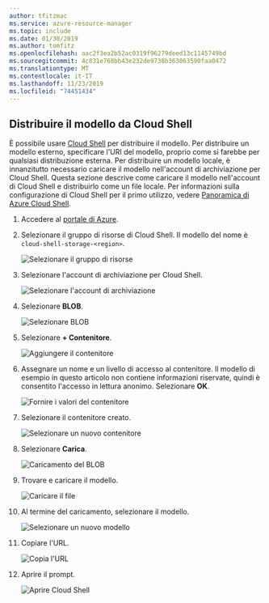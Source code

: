 ```yaml
---
author: tfitzmac
ms.service: azure-resource-manager
ms.topic: include
ms.date: 01/30/2019
ms.author: tomfitz
ms.openlocfilehash: aac2f3ea2b52ac0319f96279deed13c1145749bd
ms.sourcegitcommit: 4c831e768bb43e232de9738b363063590faa0472
ms.translationtype: MT
ms.contentlocale: it-IT
ms.lasthandoff: 11/23/2019
ms.locfileid: "74451434"
---
```

## <a name="deploy-template-from-cloud-shell"></a>Distribuire il modello da Cloud Shell

È possibile usare [Cloud Shell](../articles/cloud-shell/overview.md) per distribuire il modello. Per distribuire un modello esterno, specificare l'URI del modello, proprio come si farebbe per qualsiasi distribuzione esterna. Per distribuire un modello locale, è innanzitutto necessario caricare il modello nell'account di archiviazione per Cloud Shell. Questa sezione descrive come caricare il modello nell'account di Cloud Shell e distribuirlo come un file locale. Per informazioni sulla configurazione di Cloud Shell per il primo utilizzo, vedere [Panoramica di Azure Cloud Shell](../articles/cloud-shell/overview.md).

1. Accedere al [portale di Azure](https://portal.azure.com).

1. Selezionare il gruppo di risorse di Cloud Shell. Il modello del nome è `cloud-shell-storage-<region>`.

   ![Selezionare il gruppo di risorse](./media/resource-manager-cloud-shell-deploy/select-cloud-shell-resource-group.png)

1. Selezionare l'account di archiviazione per Cloud Shell.

   ![Selezionare l'account di archiviazione](./media/resource-manager-cloud-shell-deploy/select-storage.png)

1. Selezionare **BLOB**.

   ![Selezionare BLOB](./media/resource-manager-cloud-shell-deploy/select-blobs.png)

1. Selezionare **+ Contenitore**.

   ![Aggiungere il contenitore](./media/resource-manager-cloud-shell-deploy/add-container.png)

1. Assegnare un nome e un livello di accesso al contenitore. Il modello di esempio in questo articolo non contiene informazioni riservate, quindi è consentito l'accesso in lettura anonimo. Selezionare **OK**.

   ![Fornire i valori del contenitore](./media/resource-manager-cloud-shell-deploy/provide-container-values.png)

1. Selezionare il contenitore creato.

   ![Selezionare un nuovo contenitore](./media/resource-manager-cloud-shell-deploy/select-container.png)

1. Selezionare **Carica**.

   ![Caricamento del BLOB](./media/resource-manager-cloud-shell-deploy/upload-blob.png)

1. Trovare e caricare il modello.

   ![Caricare il file](./media/resource-manager-cloud-shell-deploy/find-and-upload-template.png)

1. Al termine del caricamento, selezionare il modello.

   ![Selezionare un nuovo modello](./media/resource-manager-cloud-shell-deploy/select-new-template.png)

1. Copiare l'URL.

   ![Copia l'URL](./media/resource-manager-cloud-shell-deploy/copy-url.png)

1. Aprire il prompt.

   ![Aprire Cloud Shell](./media/resource-manager-cloud-shell-deploy/start-cloud-shell.png)
